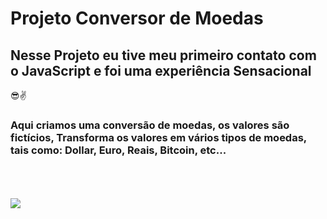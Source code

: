<h1>Projeto Conversor de Moedas</h1>

<h2>Nesse Projeto eu tive meu primeiro contato com o JavaScript e foi uma experiência Sensacional</h2>
😎✌
<h3>Aqui criamos uma conversão de moedas, os valores são fictícios, Transforma os valores em vários tipos de moedas, tais como: Dollar, Euro, Reais, Bitcoin, etc...</h3>
<br>
<br>
<br>
<img src = "https://github.com/user-attachments/assets/ea1c8840-7e3a-404f-a4cc-febb5b3ee581">

